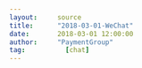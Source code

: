 ```yaml
---
layout:     source 
title:      "2018-03-01-WeChat"
date:       2018-03-01 12:00:00
author:     "PaymentGroup"
tag:		  [chat]
---
```

